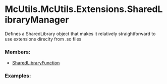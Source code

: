 # <a id="McUtils.McUtils.Extensions.SharedLibraryManager">McUtils.McUtils.Extensions.SharedLibraryManager</a>
    
Defines a SharedLibrary object that makes it relatively straightforward to use
extensions direclty from .so files

### Members:

  - [SharedLibraryFunction](SharedLibraryManager/SharedLibraryFunction.md)

### Examples:

